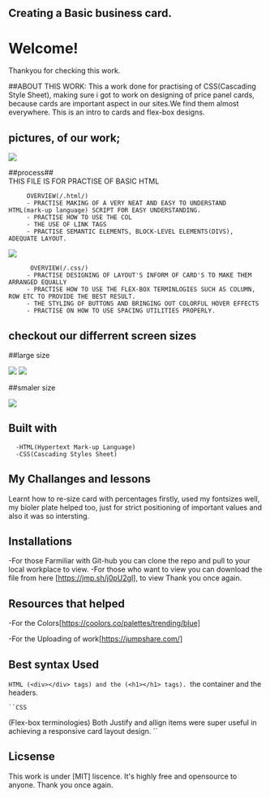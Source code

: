  ## Creating a Basic business card.

 # Welcome!

 Thankyou for checking this work. 

 ##ABOUT THIS WORK:
    This a work done for practising of CSS(Cascading Style Sheet), making sure i got to work on designing of price panel cards, because cards are important aspect in our sites.We find them almost everywhere. This is an intro to cards and flex-box designs.

 ## pictures, of our work;
 <img src="largecard.png">
            
   ##process##           
            THIS FILE IS FOR PRACTISE OF BASIC HTML
            
         OVERVIEW(/.html/)
         - PRACTISE MAKING OF A VERY NEAT AND EASY TO UNDERSTAND HTML(mark-up language) SCRIPT FOR EASY UNDERSTANDING.
         - PRACTISE HOW TO USE THE COL
         - THE USE OF LINK TAGS
         - PRACTISE SEMANTIC ELEMENTS, BLOCK-LEVEL ELEMENTS(DIVS), ADEQUATE LAYOUT.
  <img src="large2.png">   

         
          OVERVIEW(/.css/)
         - PRACTISE DESIGNING OF LAYOUT'S INFORM OF CARD'S TO MAKE THEM ARRANGED EQUALLY
         - PRACTISE HOW TO USE THE FLEX-BOX TERMINLOGIES SUCH AS COLUMN, ROW ETC TO PROVIDE THE BEST RESULT.
         - THE STYLING OF BUTTONS AND BRINGING OUT COLORFUL HOVER EFFECTS
         - PRACTISE ON HOW TO USE SPACING UTILITIES PROPERLY.  


## checkout our differrent screen sizes         
##large size

  <img src="excercise.png">   

  <img src="size2.png">


##smaler size

  <img src="size1.png">


   ## Built with         
      -HTML(Hypertext Mark-up Language)
      -CSS(Cascading Styles Sheet)


   ## My Challanges and lessons
   Learnt how to re-size card with percentages firstly, used my fontsizes well, my bioler plate helped too, just for strict positioning of important values  and also  it was so intersting.
            
   ## Installations
   -For those Farmiliar with Git-hub you can clone the repo and pull to your local workplace to view.
   -For those who want to view you can download the file from here [https://jmp.sh/j0pU2gl], to view Thank you once again.
            

   ## Resources that helped ##
   -For the Colors[https://coolors.co/palettes/trending/blue]
   
   -For the Uploading of work[https://jumpshare.com/]
   
   ## Best syntax Used
   ``HTML
   (<div></div> tags) and the (<h1></h1> tags).
   ``the container and the headers.
   

    ``CSS
 (Flex-box terminologies)
Both Justify and allign items were super useful in achieving a responsive card layout design.
   ``
   
   ## Licsense 
   This work is under [MIT] liscence. It's highly free and opensource to anyone.
   Thank you once again.
